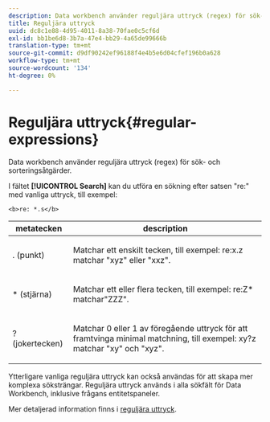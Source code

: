 ```yaml
---
description: Data workbench använder reguljära uttryck (regex) för sök- och sorteringsåtgärder.
title: Reguljära uttryck
uuid: dc8c1e88-4d95-4011-8a38-70fae0c5cf6d
exl-id: bb1be6d8-3b7a-47e4-bb29-4a65de99666b
translation-type: tm+mt
source-git-commit: d9df90242ef96188f4e4b5e6d04cfef196b0a628
workflow-type: tm+mt
source-wordcount: '134'
ht-degree: 0%

---
```


# Reguljära uttryck{#regular-expressions}

Data workbench använder reguljära uttryck (regex) för sök- och sorteringsåtgärder.

I fältet **[!UICONTROL Search]** kan du utföra en sökning efter satsen &quot;re:&quot; med vanliga uttryck, till exempel:

```
<b>re: *.s</b>
```

<table id="table_BA125AB039794EE382B33003BE4E0AFB"> 
 <thead> 
  <tr> 
   <th colname="col1" class="entry"> metatecken </th> 
   <th colname="col2" class="entry"> description </th> 
  </tr> 
 </thead>
 <tbody> 
  <tr> 
   <td colname="col1"> <p>. (punkt) </p> </td> 
   <td colname="col2"> <p>Matchar ett enskilt tecken, till exempel: <span class="filepath"> re:x.z </span> matchar "xyz" eller "xxz". </p> </td> 
  </tr> 
  <tr> 
   <td colname="col1"> <p>* (stjärna) </p> </td> 
   <td colname="col2"> <p>Matchar ett eller flera tecken, till exempel: <span class="filepath"> re:Z* </span> matchar"ZZZ". </p> </td> 
  </tr> 
  <tr> 
   <td colname="col1"> <p>? (jokertecken) </p> </td> 
   <td colname="col2"> <p>Matchar 0 eller 1 av föregående uttryck för att framtvinga minimal matchning, till exempel: <span class="filepath"> xy?z </span> matchar "xy" och "xyz". </p> </td> 
  </tr> 
 </tbody> 
</table>

Ytterligare vanliga reguljära uttryck kan också användas för att skapa mer komplexa söksträngar. Reguljära uttryck används i alla sökfält för Data Workbench, inklusive frågans entitetspaneler.

Mer detaljerad information finns i [reguljära uttryck](https://docs.adobe.com/content/help/en/data-workbench/using/dataset/c-dataset-constr.html#Regular_Expressions).
